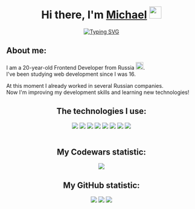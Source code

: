 <h1 align="center">Hi there, I'm <a href="#" target="_blank">Michael</a> 
<img src="https://github.com/blackcater/blackcater/raw/main/images/Hi.gif" height="32"/></h1>
<p align="center">
  <a href="https://git.io/typing-svg">
    <img src="https://readme-typing-svg.demolab.com?font=Fira+Code&pause=1000&center=true&width=435&lines=Frontend-developer" alt="Typing SVG" />
  </a>
</p>
<h2>About me:</h2>
<p>I am a 20-year-old Frontend Developer from Russia <img width="20" height="20" src="https://cdn-icons-png.flaticon.com/512/321/321257.png" />.
<br />I've been studying web development since I was 16.
</p>
<p>
  At this moment I already worked in several Russian companies.<br />
  Now I'm improving my development skills and learning new technologies!
</p>
<div align="center">
  <h2>The technologies I use:</h2>
  <img src="https://img.shields.io/badge/html5-%23E34F26.svg?style=for-the-badge&logo=html5&logoColor=white" />
  <img src="https://img.shields.io/badge/css3-%231572B6.svg?style=for-the-badge&logo=css3&logoColor=white" />
  <img src="https://img.shields.io/badge/javascript-%23323330.svg?style=for-the-badge&logo=javascript&logoColor=%23F7DF1E" />
  <img src="https://img.shields.io/badge/typescript-%23007ACC.svg?style=for-the-badge&logo=typescript&logoColor=white" />
  <img src="https://img.shields.io/badge/react-%2320232a.svg?style=for-the-badge&logo=react&logoColor=%2361DAFB" />
  <img src="https://img.shields.io/badge/tailwindcss-%2338B2AC.svg?style=for-the-badge&logo=tailwind-css&logoColor=white" />
  <img src="https://img.shields.io/badge/Next-black?style=for-the-badge&logo=next.js&logoColor=white" />
  <img src="https://img.shields.io/badge/redux-%23593d88.svg?style=for-the-badge&logo=redux&logoColor=white" />
</div>
<br/ >
<h2 align="center">My Codewars statistic:</h2>
<p align="center">
  <a href="LINK TO: WHEN CLICKED">
    <img src="https://github.r2v.ch/codewars?user=MichaelRand0&name=true&top_languages=true&stroke=%23b362ff&theme=gradient" />
  </a>
</p>
<h2 align="center">My GitHub statistic:</h2>
<p align="center">
  <img src="http://github-profile-summary-cards.vercel.app/api/cards/profile-details?username=MichaelRand0&theme=github_dark" />
  <img src="http://github-profile-summary-cards.vercel.app/api/cards/repos-per-language?username=MichaelRand0&theme=github_dark" />
  <img src="http://github-profile-summary-cards.vercel.app/api/cards/productive-time?username=MichaelRand0&theme=github_dark&utcOffset=+3" />
</p>

<!--
**MichaelRand0/MichaelRand0** is a ✨ _special_ ✨ repository because its `README.md` (this file) appears on your GitHub profile.

Here are some ideas to get you started:

- 🔭 I’m currently working on ...
- 🌱 I’m currently learning ...
- 👯 I’m looking to collaborate on ...
- 🤔 I’m looking for help with ...
- 💬 Ask me about ...
- 📫 How to reach me: ...
- 😄 Pronouns: ...
- ⚡ Fun fact: ...
-->
